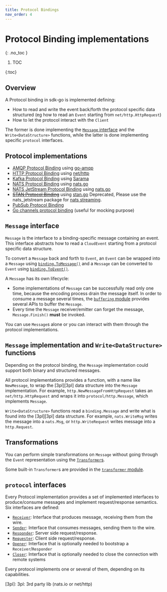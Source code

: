 ```yaml
---
title: Protocol Bindings
nav_order: 4
---
```


# Protocol Binding implementations

{: .no_toc }

1. TOC

{:toc}

## Overview

A Protocol binding in sdk-go is implemented defining:

- How to read and write the event back/forth the protocol specific data
  structured (eg how to read an `Event` starting from `net/http.HttpRequest`)
- How to let the protocol interact with the `Client`

The former is done implementing the
[`Message` interface](https://github.com/cloudevents/sdk-go/tree/main/v2/binding/message.go)
and the `Write<DataStructure>` functions, while the latter is done implementing
specific `protocol` interfaces.

## Protocol implementations

- [AMQP Protocol Binding](https://github.com/cloudevents/sdk-go/tree/main/protocol/amqp)
  using [go-amqp](https://github.com/Azure/go-amqp)
- [HTTP Protocol Binding](https://github.com/cloudevents/sdk-go/tree/main/v2/protocol/http)
  using [net/http](https://golang.org/pkg/net/http/)
- [Kafka Protocol Binding](https://github.com/cloudevents/sdk-go/tree/main/protocol/kafka_sarama)
  using [Sarama](https://github.com/Shopify/sarama)
- [NATS Protocol Binding](https://github.com/cloudevents/sdk-go/tree/main/protocol/nats)
  using [nats.go](https://github.com/nats-io/nats.go)
- [NATS JetStream Protocol Binding](https://github.com/cloudevents/sdk-go/tree/main/protocol/nats_jetstream)
  using [nats.go](https://github.com/nats-io/nats.go)
- [~~STAN Protocol Binding~~](https://github.com/cloudevents/sdk-go/tree/main/protocol/stan)
  using [stan.go](https://github.com/nats-io/stan.go) Deprecated, Please use the
  nats_jetstream package for
  [nats streaming](https://pkg.go.dev/github.com/cloudevents/sdk-go/protocol/nats_jetstream/v2).
- [PubSub Protocol Binding](https://github.com/cloudevents/sdk-go/tree/main/protocol/pubsub)
- [Go channels protocol binding](https://github.com/cloudevents/sdk-go/tree/main/v2/protocol/gochan)
  (useful for mocking purpose)

## `Message` interface

`Message` is the interface to a binding-specific message containing an event.
This interface abstracts how to read a `CloudEvent` starting from a protocol
specific data structure.

To convert a `Message` back and forth to `Event`, an `Event` can be wrapped into
a `Message` using
[`binding.ToMessage()`](https://github.com/cloudevents/sdk-go/tree/main/v2/binding/event_message.go)
and a `Message` can be converted to `Event` using
[`binding.ToEvent()`](https://github.com/cloudevents/sdk-go/tree/main/v2/binding/to_event.go).

A `Message` has its own lifecycle:

- Some implementations of `Message` can be successfully read only one time,
  because the encoding process drain the message itself. In order to consume a
  message several times, the
  [`buffering` module](https://github.com/cloudevents/sdk-go/tree/main/v2/binding/buffering)
  provides several APIs to buffer the `Message`.
- Every time the `Message` receiver/emitter can forget the message,
  `Message.Finish()` **must** be invoked.

You can use `Message`s alone or you can interact with them through the protocol
implementations.

## `Message` implementation and `Write<DataStructure>` functions

Depending on the protocol binding, the `Message` implementation could support
both binary and structured messages.

All protocol implementations provides a function, with a name like `NewMessage`,
to wrap the [3pl][3pl] data structure into the `Message` implementation. For
example, `http.NewMessageFromHttpRequest` takes an `net/http.HttpRequest` and
wraps it into `protocol/http.Message`, which implements `Message`.

`Write<DataStructure>` functions read a `binding.Message` and write what is
found into the [3pl][3pl] data structure. For example, `nats.WriteMsg` writes
the message into a `nats.Msg`, or `http.WriteRequest` writes message into a
`http.Request`.

## Transformations

You can perform simple transformations on `Message` without going through the
`Event` representation using the
[`Transformer`s](https://github.com/cloudevents/sdk-go/tree/main/v2/binding/transformer.go).

Some built-in `Transformer`s are provided in the
[`transformer` module](https://github.com/cloudevents/sdk-go/tree/main/v2/binding/transformer).

## `protocol` interfaces

Every Protocol implementation provides a set of implemented interfaces to
produce/consume messages and implement request/response semantics. Six
interfaces are defined:

- [`Receiver`](https://github.com/cloudevents/sdk-go/tree/main/v2/protocol/inbound.go):
  Interface that produces message, receiving them from the wire.
- [`Sender`](https://github.com/cloudevents/sdk-go/tree/main/v2/protocol/outbound.go):
  Interface that consumes messages, sending them to the wire.
- [`Responder`](https://github.com/cloudevents/sdk-go/tree/main/v2/protocol/inbound.go):
  Server side request/response.
- [`Requester`](https://github.com/cloudevents/sdk-go/tree/main/v2/protocol/outbound.go):
  Client side request/response.
- [`Opener`](https://github.com/cloudevents/sdk-go/tree/main/v2/protocol/lifecycle.go):
  Interface that is optionally needed to bootstrap a `Receiver`/`Responder`
- [`Closer`](https://github.com/cloudevents/sdk-go/tree/main/v2/protocol/lifecycle.go):
  Interface that is optionally needed to close the connection with remote
  systems

Every protocol implements one or several of them, depending on its capabilities.

[3pl]: 3pl: 3rd party lib (nats.io or net/http)
